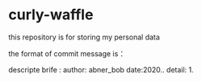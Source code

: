 # curly-waffle
this repository is for storing my personal data

the format of commit message is：

descripte
brife :
author: abner_bob
date:2020..
detail:
1.

